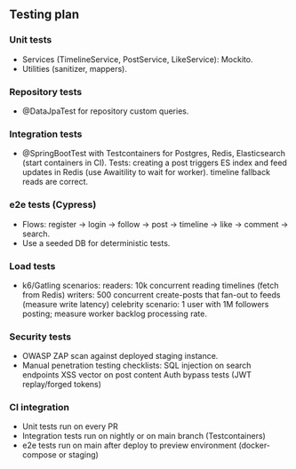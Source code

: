 ## Testing plan

### Unit tests

- Services (TimelineService, PostService, LikeService): Mockito.
- Utilities (sanitizer, mappers).

### Repository tests

- @DataJpaTest for repository custom queries.

### Integration tests

- @SpringBootTest with Testcontainers for Postgres, Redis, Elasticsearch (start containers in CI). Tests:
  creating a post triggers ES index and feed updates in Redis (use Awaitility to wait for worker).
  timeline fallback reads are correct.

### e2e tests (Cypress)

- Flows: register -> login -> follow -> post -> timeline -> like -> comment -> search.
- Use a seeded DB for deterministic tests.

### Load tests

- k6/Gatling scenarios:
  readers: 10k concurrent reading timelines (fetch from Redis)
  writers: 500 concurrent create-posts that fan-out to feeds (measure write latency)
  celebrity scenario: 1 user with 1M followers posting; measure worker backlog processing rate.

### Security tests

- OWASP ZAP scan against deployed staging instance.
- Manual penetration testing checklists:
  SQL injection on search endpoints
  XSS vector on post content
  Auth bypass tests (JWT replay/forged tokens)

### CI integration

- Unit tests run on every PR
- Integration tests run on nightly or on main branch (Testcontainers)
- e2e tests run on main after deploy to preview environment (docker-compose or staging)
